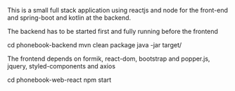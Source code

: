 This is a small full stack application using reactjs and node for the front-end
and spring-boot and kotlin at the backend.

The backend has to be started first and fully running before the frontend

cd phonebook-backend
mvn clean package
java -jar target/

The frontend depends on formik, react-dom, bootstrap and popper.js, jquery, styled-components and axios

cd phonebook-web-react
npm start
